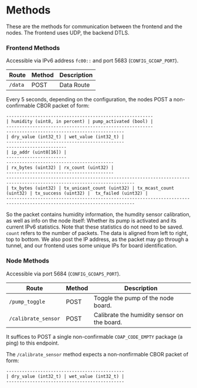 # Methods

These are the methods for communication between the frontend and the nodes. The frontend uses UDP, the backend DTLS.

### Frontend Methods

Accessible via IPv6 address `fc00::` and port 5683 (`CONFIG_GCOAP_PORT`).

| Route   | Method | Description |
|---------|--------|-------------|
| `/data` | POST   | Data Route  |

Every 5 seconds, depending on the configuration, the nodes POST a non-confirmable CBOR packet of form:
```
--------------------------------------------------------
| humidity (uint8, in percent) | pump_activated (bool) |
--------------------------------------------------------
---------------------------------------------
| dry_value (int32_t) | wet_value (int32_t) |
---------------------------------------------
-----------------------
| ip_addr (uint8[16]) |
-----------------------
-----------------------------------------
| rx_bytes (uint32) | rx_count (uint32) |
-----------------------------------------
-----------------------------------------------------------------------------------------------------------------------
| tx_bytes (uint32) | tx_unicast_count (uint32) | tx_mcast_count (uint32) | tx_success (uint32) |  tx_failed (uint32) |
-----------------------------------------------------------------------------------------------------------------------
```
So the packet contains humidity information, the humdity sensor calibration, as well as info on the node itself: Whether its pump is activated and its current IPv6 statistics. Note that these statistics do not need to be saved. `count` refers to the number of packets. The data is aligned from left to right, top to bottom. We also post the IP address, as the packet may go through a tunnel, and our frontend uses some unique IPs for board identification.

### Node Methods

Accessible via port 5684 (`CONFIG_GCOAPS_PORT`).

| Route               | Method | Description                                 |
|---------------------|--------|---------------------------------------------|
| `/pump_toggle`      | POST   | Toggle the pump of the node board.          |
| `/calibrate_sensor` | POST   | Calibrate the humidity sensor on the board. |

It suffices to POST a single non-confirmable `COAP_CODE_EMPTY` package (a ping) to this endpoint.

The `/calibrate_sensor` method expects a non-nonfirmable CBOR packet of form:
```
---------------------------------------------
| dry_value (int32_t) | wet_value (int32_t) |
---------------------------------------------
```
